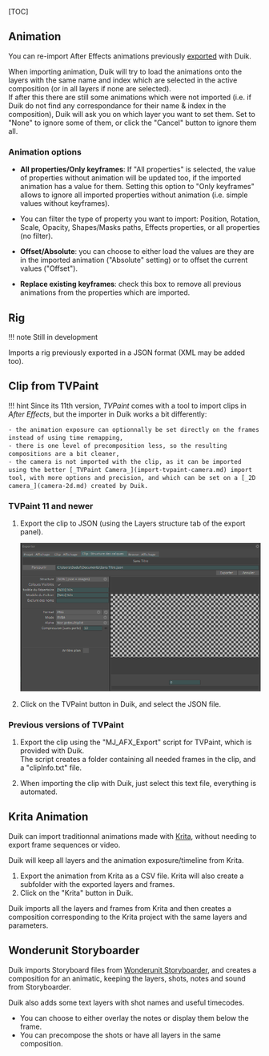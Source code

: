 [TOC]

## Animation

You can re-import After Effects animations previously [exported](../Export/#Animation) with Duik.

When importing animation, Duik will try to load the animations onto the layers with the same name and index which are selected in the active composition (or in all layers if none are selected).  
If after this there are still some animations which were not imported (i.e. if Duik do not find any correspondance for their name & index in the composition), Duik will ask you on which layer you want to set them. Set to "None" to ignore some of them, or click the "Cancel" button to ignore them all.

### Animation options

- **All properties/Only keyframes**: If "All properties" is selected, the value of properties without animation will be updated too, if the imported animation has a value for them. Setting this option to "Only keyframes" allows to ignore all imported properties without animation (i.e. simple values without keyframes).

- You can filter the type of property you want to import: Position, Rotation, Scale, Opacity, Shapes/Masks paths, Effects properties, or all properties (no filter).

- **Offset/Absolute**: you can choose to either load the values are they are in the imported animation ("Absolute" setting) or to offset the current values ("Offset").

- **Replace existing keyframes**: check this box to remove all previous animations from the properties which are imported.

## Rig

!!! note
    Still in development

Imports a rig previously exported in a JSON format (XML may be added too).

## Clip from TVPaint

!!! hint
    Since its 11th version, _TVPaint_ comes with a tool to import clips in _After Effects_, but the importer in Duik works a bit differently:

    - the animation exposure can optionnally be set directly on the frames instead of using time remapping,  
    - there is one level of precomposition less, so the resulting compositions are a bit cleaner,  
    - the camera is not imported with the clip, as it can be imported using the better [_TVPaint Camera_](import-tvpaint-camera.md) import tool, with more options and precision, and which can be set on a [_2D camera_](camera-2d.md) created by Duik.

### TVPaint 11 and newer

1. Export the clip to JSON (using the Layers structure tab of the export panel).

    ![TVPaint export panel](img/tvpaint/export-layer-structure.PNG)

2. Click on the TVPaint button in Duik, and select the JSON file.

### Previous versions of TVPaint

1. Export the clip using the "MJ_AFX_Export" script for TVPaint, which is provided with Duik.  
The script creates a folder containing all needed frames in the clip, and a "clipInfo.txt" file.

2. When importing the clip with Duik, just select this text file, everything is automated.

## Krita Animation

Duik can import traditionnal animations made with [Krita](http://krita.org), without needing to export frame sequences or video.

Duik will keep all layers and the animation exposure/timeline from Krita.

1. Export the animation from Krita as a CSV file. Krita will also create a subfolder with the exported layers and frames.
2. Click on the "Krita" button in Duik.

Duik imports all the layers and frames from Krita and then creates a composition corresponding to the Krita project with the same layers and parameters.

## Wonderunit Storyboarder

Duik imports Storyboard files from [Wonderunit Storyboarder](https://wonderunit.com/storyboarder/), and creates a composition for an animatic, keeping the layers, shots, notes and sound from Storyboarder.

Duik also adds some text layers with shot names and useful timecodes.

- You can choose to either overlay the notes or display them below the frame.
- You can precompose the shots or have all layers in the same composition.
